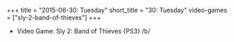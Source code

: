 +++
title = "2015-06-30: Tuesday"
short_title = "30: Tuesday"
video-games = ["sly-2-band-of-thieves"]
+++


* Video Game: Sly 2: Band of Thieves {PS3} /b/